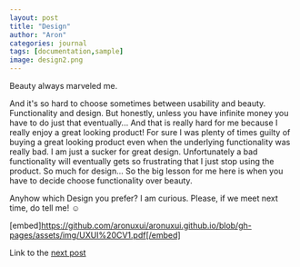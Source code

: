 ```yaml
---
layout: post
title: "Design"
author: "Aron"
categories: journal
tags: [documentation,sample]
image: design2.png
---
```


Beauty always marveled me. 

And it's so hard to choose sometimes between usability and beauty. Functionality and design. But honestly, unless you have infinite money you have to do just that eventually... And that is really hard for me because I really enjoy a great looking product! For sure I was plenty of times guilty of buying a great looking product even when the underlying functionality was really bad. I am just a sucker for great design. Unfortunately a bad functionality will eventually gets so frustrating that I just stop using the product. So much for design... So the big lesson for me here is when you have to decide choose functionality over beauty. 

Anyhow which Design you prefer? I am curious. Please, if we meet next time, do tell me! ☺️ 

[embed]https://github.com/aronuxui/aronuxui.github.io/blob/gh-pages/assets/img/UXUI%20CV1.pdf[/embed]

Link to the [next post](https://aronuxui.github.io/agile)
